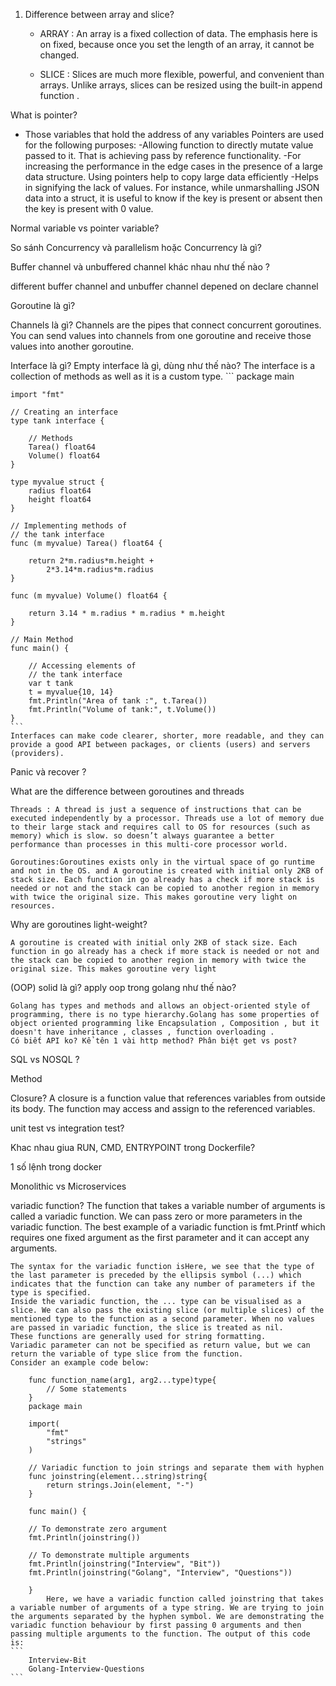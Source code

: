 1. Difference between array and slice?

    - ARRAY : An array is a fixed collection of data. The emphasis here is on fixed, because once you set the length of an array, it cannot be changed.

    - SLICE : Slices are much more flexible, powerful, and convenient than arrays. Unlike arrays, slices can be resized using the built-in append function .

What is pointer?
- Those variables that hold the address of any variables
Pointers are used for the following purposes:
    -Allowing function to directly mutate value passed to it. That is achieving pass by reference functionality.
    -For increasing the performance in the edge cases in the presence of a large data structure. Using pointers help to copy large data efficiently
    -Helps in signifying the lack of values. For instance, while unmarshalling JSON data into a struct, it is useful to know if the key is present or absent then the key is present with 0 value.

Normal variable vs pointer variable?
    
So sánh Concurrency và parallelism hoặc Concurrency là gì?



Buffer channel và unbuffered channel khác nhau như thế nào ?

different buffer channel and unbuffer channel depened on declare  channel 

Goroutine là gì?

Channels là gì?
    Channels are the pipes that connect concurrent goroutines. You can send values into channels from one goroutine and receive those values into another goroutine.

Interface là gì? Empty interface là gì, dùng như thế nào?
    The interface is a collection of methods as well as it is a custom type.
    ```
    package main

    import "fmt"
      
    // Creating an interface
    type tank interface {
      
        // Methods
        Tarea() float64
        Volume() float64
    }
      
    type myvalue struct {
        radius float64
        height float64
    }
      
    // Implementing methods of
    // the tank interface
    func (m myvalue) Tarea() float64 {
      
        return 2*m.radius*m.height +
            2*3.14*m.radius*m.radius
    }
      
    func (m myvalue) Volume() float64 {
      
        return 3.14 * m.radius * m.radius * m.height
    }
      
    // Main Method
    func main() {
      
        // Accessing elements of
        // the tank interface
        var t tank
        t = myvalue{10, 14}
        fmt.Println("Area of tank :", t.Tarea())
        fmt.Println("Volume of tank:", t.Volume())
    }
    ```
    Interfaces can make code clearer, shorter, more readable, and they can provide a good API between packages, or clients (users) and servers (providers).

Panic và recover ?

What are the difference between goroutines and threads

    Threads : A thread is just a sequence of instructions that can be executed independently by a processor. Threads use a lot of memory due to their large stack and requires call to OS for resources (such as memory) which is slow. so doesn’t always guarantee a better performance than processes in this multi-core processor world.

    Goroutines:Goroutines exists only in the virtual space of go runtime and not in the OS. and A goroutine is created with initial only 2KB of stack size. Each function in go already has a check if more stack is needed or not and the stack can be copied to another region in memory with twice the original size. This makes goroutine very light on resources.

Why are goroutines light-weight?

    A goroutine is created with initial only 2KB of stack size. Each function in go already has a check if more stack is needed or not and the stack can be copied to another region in memory with twice the original size. This makes goroutine very light

(OOP) solid là gì? apply oop trong golang như thế nào?

    Golang has types and methods and allows an object-oriented style of programming, there is no type hierarchy.Golang has some properties of object oriented programming like Encapsulation , Composition , but it doesn't have inheritance , classes , function overloading .
    Có biết API ko? Kể tên 1 vài http method? Phân biệt get vs post?


SQL vs NOSQL ?

Method

Closure?
    A closure is a function value that references variables from outside its body. The function may access and assign to the referenced variables.

unit test vs integration test?

Khac nhau giua RUN, CMD, ENTRYPOINT trong Dockerfile?

1 số lệnh trong docker

Monolithic vs Microservices

variadic function?
    The function that takes a variable number of arguments is called a variadic function. We can pass zero or more parameters in the variadic function. The best example of a variadic function is fmt.Printf which requires one fixed argument as the first parameter and it can accept any arguments.

    The syntax for the variadic function isHere, we see that the type of the last parameter is preceded by the ellipsis symbol (...) which indicates that the function can take any number of parameters if the type is specified.
    Inside the variadic function, the ... type can be visualised as a slice. We can also pass the existing slice (or multiple slices) of the mentioned type to the function as a second parameter. When no values are passed in variadic function, the slice is treated as nil.
    These functions are generally used for string formatting.
    Variadic parameter can not be specified as return value, but we can return the variable of type slice from the function.
    Consider an example code below:

        func function_name(arg1, arg2...type)type{
            // Some statements
        }
        package main
        
        import(
            "fmt"
            "strings"
        )
        
        // Variadic function to join strings and separate them with hyphen
        func joinstring(element...string)string{
            return strings.Join(element, "-")
        }
        
        func main() {
        
        // To demonstrate zero argument
        fmt.Println(joinstring())
            
        // To demonstrate multiple arguments
        fmt.Println(joinstring("Interview", "Bit"))
        fmt.Println(joinstring("Golang", "Interview", "Questions"))
            
        }
            Here, we have a variadic function called joinstring that takes a variable number of arguments of a type string. We are trying to join the arguments separated by the hyphen symbol. We are demonstrating the variadic function behaviour by first passing 0 arguments and then passing multiple arguments to the function. The output of this code is:
    ```
        Interview-Bit
        Golang-Interview-Questions
    ```